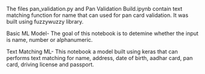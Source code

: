 The files pan_validation.py and Pan Validation Build.ipynb contain text matching function for name that can used for pan card validation. It was built using fuzzywuzzy library. 

Basic ML Model- The goal of this notebook is to detemine whether the input is name, number or alphanumeric.

Text Matching ML- This notebook a model built using keras that can performs text matching for name, address, date of birth, aadhar card, pan card, driving license and passport.
